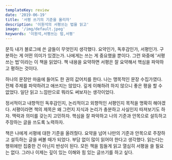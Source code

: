 ```yaml
---
templateKey: review
date: '2019-06-19'
title: '서평 쓰기의 기준을 올리자'
description: '이원석의 서평쓰는 법을 읽고'
image: '/img/default.jpeg'
keywords: '이원석,서평쓰는 법,서평'
---
```


문득 내가 블로그에 쓴 글들이 무엇인지 생각했다. 요약인가, 독후감인가, 서평인가. 구분하는 게 어떤 의미가 있겠는가. 나에게는 쓰는 게 중요했을 뿐이다. 그런 와중에 '서평 쓰는 법'이라는 이 책을 읽었다. 책 내용을 요약하면 서평은 잘 요약해서 핵심을 파악하고 평하는 것이다.

하나의 문장만 마음에 들어도 한 권의 값어치를 한다. 나는 맹목적인 문장 수집가였다. 전체 주제를 파악하려고 애쓰지는 않았다. 깊게 이해하려 하지 않으니 좋은 평을 할 수 없었다. 일단 읽고 느낌만으로 뭐라도 써보자는 생각이었다. 

정서적이고 내향적인 독후감인지, 논리적이고 외향적인 서평인지 목적을 명확히 해야겠다. 서평이라면 책의 제목은 왜 그런지 지식과 논리가 충분하고 사실인지 따져보기도 하자. 맥락과 의미를 갖는지 고민하자. 핵심을 잘 파악하고 나의 기준과 안목으로 설득하고 주장하는 글을 쓰도록 노력하자.

책은 나에게 서평에 대한 기준을 올려줬다. 요약을 넘어 나만의 기준과 안목으로 주장하고 설득하는 글을 써볼 때가 되었다. 부담 없이 많이 읽어야 한다고 생각했다. 읽는다는 행위에만 집중한 건 아닌지 반성이 된다. 모든 책을 힘들게 읽고 열심히 서평을 쓸 필요는 없다. 그러나 이제는 깊이 있는 이해와 힘 있는 글쓰기를 하고 싶다.
